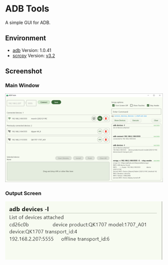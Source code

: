# ADB Tools

A simple GUI for ADB.

## Environment

- [adb](https://developer.android.com/tools/releases/platform-tools) Version: 1.0.41
- [scrcpy](https://github.com/Genymobile/scrcpy) Version: [v3.2](https://github.com/Genymobile/scrcpy/releases/tag/v3.2)

## Screenshot

### Main Window
![img_1.png](.README_images/img_1.png)


### Output Screen

![img.png](.README_images/img.png)